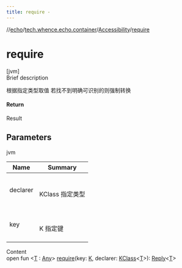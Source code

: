 ```yaml
---
title: require -
---
```

//[echo](../../index.md)/[tech.whence.echo.container](../index.md)/[Accessibility](index.md)/[require](require.md)



# require  
[jvm]  
Brief description  


根据指定类型取值 若找不到明确可识别的则强制转换



#### Return  


Result<T>



## Parameters  
  
jvm  
  
|  Name|  Summary| 
|---|---|
| declarer| <br><br>KClass<T> 指定类型<br><br>
| key| <br><br>K 指定键<br><br>
  
  
Content  
open fun <[T](require.md) : [Any](https://kotlinlang.org/api/latest/jvm/stdlib/kotlin/-any/index.html)> [require](require.md)(key: [K](index.md), declarer: [KClass](https://kotlinlang.org/api/latest/jvm/stdlib/kotlin.reflect/-k-class/index.html)<[T](require.md)>): [Reply](../-reply/index.md)<[T](require.md)>  



